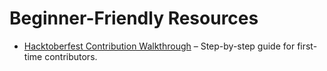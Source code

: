 # Beginner-Friendly Resources

- [Hacktoberfest Contribution Walkthrough](https://www.freecodecamp.org/news/how-to-contribute-to-open-source/) – Step-by-step guide for first-time contributors.
